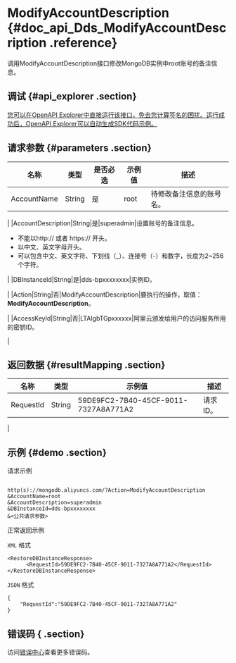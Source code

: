# ModifyAccountDescription {#doc_api_Dds_ModifyAccountDescription .reference}

调用ModifyAccountDescription接口修改MongoDB实例中root账号的备注信息。

## 调试 {#api_explorer .section}

[您可以在OpenAPI Explorer中直接运行该接口，免去您计算签名的困扰。运行成功后，OpenAPI Explorer可以自动生成SDK代码示例。](https://api.aliyun.com/#product=Dds&api=ModifyAccountDescription&type=RPC&version=2015-12-01)

## 请求参数 {#parameters .section}

|名称|类型|是否必选|示例值|描述|
|--|--|----|---|--|
|AccountName|String|是|root|待修改备注信息的账号名。

 |
|AccountDescription|String|是|superadmin|设置账号的备注信息。

 -   不能以http:// 或者 https:// 开头。
-   以中文、英文字母开头。
-   可以包含中文、英文字符、下划线（\_）、连接号（-）和数字，长度为2~256个字符。

 |
|DBInstanceId|String|是|dds-bpxxxxxxxx|实例ID。

 |
|Action|String|否|ModifyAccountDescription|要执行的操作，取值：**ModifyAccountDescription**。

 |
|AccessKeyId|String|否|LTAIgbTGpxxxxxx|阿里云颁发给用户的访问服务所用的密钥ID。

 |

## 返回数据 {#resultMapping .section}

|名称|类型|示例值|描述|
|--|--|---|--|
|RequestId|String|59DE9FC2-7B40-45CF-9011-7327A8A771A2|请求ID。

 |

## 示例 {#demo .section}

请求示例

``` {#request_demo}

http(s)://mongodb.aliyuncs.com/?Action=ModifyAccountDescription
&AccountName=root
&AccountDescription=superadmin
&DBInstanceId=dds-bpxxxxxxxx
&<公共请求参数>

```

正常返回示例

`XML` 格式

``` {#xml_return_success_demo}
<RestoreDBInstanceResponse>
	  <RequestId>59DE9FC2-7B40-45CF-9011-7327A8A771A2</RequestId>
</RestoreDBInstanceResponse>
```

`JSON` 格式

``` {#json_return_success_demo}
{
	"RequestId":"59DE9FC2-7B40-45CF-9011-7327A8A771A2"
}
```

## 错误码 { .section}

访问[错误中心](https://error-center.aliyun.com/status/product/Dds)查看更多错误码。

